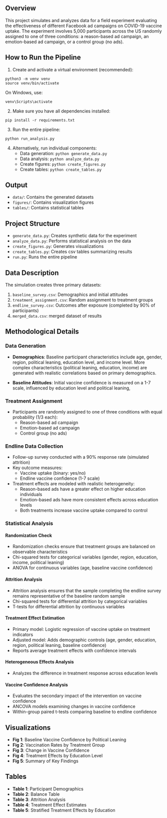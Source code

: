 ## Overview
This project simulates and analyzes data for a field experiment evaluating the effectiveness of different Facebook ad campaigns on COVID-19 vaccine uptake. The experiment involves 5,000 participants across the US randomly assigned to one of three conditions: a reason-based ad campaign, an emotion-based ad campaign, or a control group (no ads).
## How to Run the Pipeline
1. Create and activate a virtual environment (recommended):
```
python3 -m venv venv
source venv/bin/activate
```
On Windows, use:
```
venv\Scripts\activate
```

2. Make sure you have all dependencies installed:
```
pip install -r requirements.txt
```

3. Run the entire pipeline:
```
python run_analysis.py
```

4. Alternatively, run individual components:
   - Data generation: `python generate_data.py`
   - Data analysis: `python analyze_data.py`
   - Create figures: `python create_figures.py`
   - Create tables: `python create_tables.py`

## Output
- `data/`: Contains the generated datasets
- `figures/`: Contains visualization figures
- `tables/`: Contains statistical tables

## Project Structure
- `generate_data.py`: Creates synthetic data for the experiment
- `analyze_data.py`: Performs statistical analysis on the data
- `create_figures.py`: Generates visualizations
- `create_tables.py`: Creates csv tables summarizing results
- `run.py`: Runs the entire pipeline

## Data Description
The simulation creates three primary datasets:
1. `baseline_survey.csv`: Demographics and initial attitudes
2. `treatment_assignment.csv`: Random assignment to treatment groups
3. `endline_survey.csv`: Outcomes after exposure (completed by 90% of participants)
4. `merged_data.csv`: merged dataset of results

## Methodological Details
### Data Generation

- **Demographics**: Baseline participant characteristics include age, gender, region, political leaning, education level, and income level. More complex characteristics (political leaning, education, income) are generated with realistic correlations based on primary demographics.

- **Baseline Attitudes**: Initial vaccine confidence is measured on a 1-7 scale, influenced by education level and political leaning,

### Treatment Assignment
- Participants are randomly assigned to one of three conditions with equal probability (1/3 each):
  - Reason-based ad campaign
  - Emotion-based ad campaign
  - Control group (no ads)

### Endline Data Collection
- Follow-up survey conducted with a 90% response rate (simulated attrition)
- Key outcome measures:
  - Vaccine uptake (binary: yes/no)
  - Endline vaccine confidence (1-7 scale)
- Treatment effects are modeled with realistic heterogeneity:
  - Reason-based ads have a greater effect on higher education individuals
  - Emotion-based ads have more consistent effects across education levels
  - Both treatments increase vaccine uptake compared to control

### Statistical Analysis

#### Randomization Check
- Randomization checks ensure that treatment groups are balanced on observable characteristics
- Chi-squared tests for categorical variables (gender, region, education, income, political leaning)
- ANOVA for continuous variables (age, baseline vaccine confidence)

#### Attrition Analysis
- Attrition analysis ensures that the sample completing the endline survey remains representative of the baseline random sample
- Chi-squared tests for differential attrition by categorical variables
- T-tests for differential attrition by continuous variables

#### Treatment Effect Estimation
- Primary model: Logistic regression of vaccine uptake on treatment indicators
- Adjusted model: Adds demographic controls (age, gender, education, region, political leaning, baseline confidence)
- Reports average treatment effects with confidence intervals

#### Heterogeneous Effects Analysis
- Analyzes the difference in treatment response across education levels

#### Vaccine Confidence Analysis
- Evaluates the secondary impact of the intervention on vaccine confidence
- ANCOVA models examining changes in vaccine confidence
- Within-group paired t-tests comparing baseline to endline confidence

## Visualizations
- **Fig 1**: Baseline Vaccine Confidence by Political Leaning
- **Fig 2**: Vaccination Rates by Treatment Group
- **Fig 3**: Change in Vaccine Confidence
- **Fig 4**: Treatment Effects by Education Level
- **Fig 5**: Summary of Key Findings

## Tables
- **Table 1**: Participant Demographics
- **Table 2**: Balance Table
- **Table 3**: Attrition Analysis
- **Table 4**: Treatment Effect Estimates
- **Table 5**: Stratified Treatment Effects by Education

